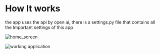# How It works
the app uses the api by open ai,
there is a settings.py file that contains all the Important settings of this app







![home_screen](https://user-images.githubusercontent.com/85323719/214200940-481d6179-d5f1-4e32-8492-e86eee2a4daa.png)










![working application](https://user-images.githubusercontent.com/85323719/214200943-29c1912f-5eb1-42cf-9878-17dd05bc14bf.png)
